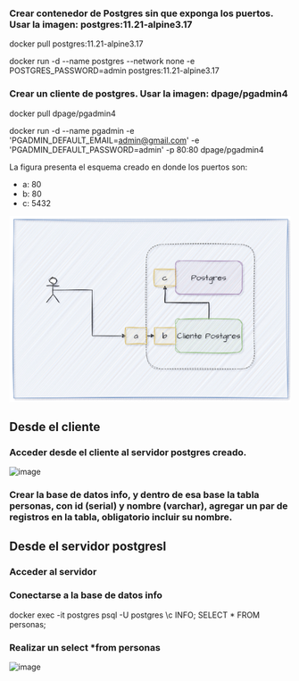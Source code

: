 ### Crear contenedor de Postgres sin que exponga los puertos. Usar la imagen: postgres:11.21-alpine3.17

docker pull postgres:11.21-alpine3.17

docker run -d --name postgres --network none -e POSTGRES_PASSWORD=admin postgres:11.21-alpine3.17

### Crear un cliente de postgres. Usar la imagen: dpage/pgadmin4

docker pull dpage/pgadmin4

docker run -d --name pgadmin -e 'PGADMIN_DEFAULT_EMAIL=admin@gmail.com' -e 'PGADMIN_DEFAULT_PASSWORD=admin' -p 80:80 dpage/pgadmin4

La figura presenta el esquema creado en donde los puertos son:
- a: 80
- b: 80
- c: 5432

![Imagen](imagenes/esquema-ejercicio3.PNG)

## Desde el cliente
### Acceder desde el cliente al servidor postgres creado.
![image](https://github.com/xknuclesx/2024A-ISWD633-GR1/assets/120606471/e842773c-040c-43c1-ad67-f395bc3f4b97)
### Crear la base de datos info, y dentro de esa base la tabla personas, con id (serial) y nombre (varchar), agregar un par de registros en la tabla, obligatorio incluir su nombre.

## Desde el servidor postgresl
### Acceder al servidor
### Conectarse a la base de datos info
docker exec -it postgres psql -U postgres
\c INFO;
SELECT * FROM personas;
### Realizar un select *from personas
![image](https://github.com/xknuclesx/2024A-ISWD633-GR1/assets/120606471/2a8722ab-7ec3-4a60-99b6-9e145affa09d)
